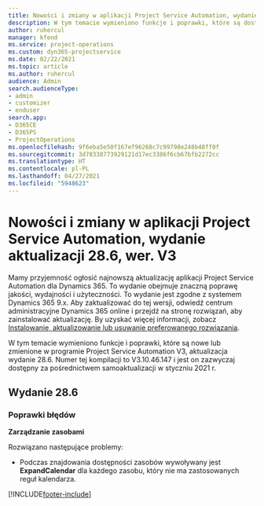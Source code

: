 ```yaml
---
title: Nowości i zmiany w aplikacji Project Service Automation, wydanie 28.6, poprawka, wer. V3
description: W tym temacie wymieniono funkcje i poprawki, które są dostępne w aktualizacji Project Service Automation, wydanie 28.6, poprawka, wersja V3.
author: ruhercul
manager: kfend
ms.service: project-operations
ms.custom: dyn365-projectservice
ms.date: 02/22/2021
ms.topic: article
ms.author: ruhercul
audience: Admin
search.audienceType:
- admin
- customizer
- enduser
search.app:
- D365CE
- D365PS
- ProjectOperations
ms.openlocfilehash: 9f6eba5e50f167ef96268c7c99798e248b48ff0f
ms.sourcegitcommit: 3d78338773929121d17ec3386f6cb67bfb2272cc
ms.translationtype: HT
ms.contentlocale: pl-PL
ms.lasthandoff: 04/27/2021
ms.locfileid: "5948623"
---
```

# <a name="whats-new-or-changed-in-project-service-automation-update-release-286-v3"></a>Nowości i zmiany w aplikacji Project Service Automation, wydanie aktualizacji 28.6, wer. V3

Mamy przyjemność ogłosić najnowszą aktualizację aplikacji Project Service Automation dla Dynamics 365. To wydanie obejmuje znaczną poprawę jakości, wydajności i użyteczności. To wydanie jest zgodne z systemem Dynamics 365 9.x. Aby zaktualizować do tej wersji, odwiedź centrum administracyjne Dynamics 365 online i przejdź na stronę rozwiązań, aby zainstalować aktualizację. By uzyskać więcej informacji, zobacz [Instalowanie, aktualizowanie lub usuwanie preferowanego rozwiązania](/power-platform/admin/install-remove-preferred-solution).

W tym temacie wymieniono funkcje i poprawki, które są nowe lub zmienione w programie Project Service Automation V3, aktualizacja wydanie 28.6. Numer tej kompilacji to V3.10.46.147 i jest on zazwyczaj dostępny za pośrednictwem samoaktualizacji w styczniu 2021 r.

## <a name="update-release-286"></a>Wydanie 28.6

### <a name="bug-fixes"></a>Poprawki błędów


**Zarządzanie zasobami**

Rozwiązano następujące problemy:

- Podczas znajdowania dostępności zasobów wywoływany jest **ExpandCalendar** dla każdego zasobu, który nie ma zastosowanych reguł kalendarza.


[!INCLUDE[footer-include](../includes/footer-banner.md)]